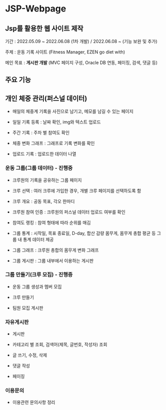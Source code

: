 # JSP-Webpage  

## Jsp를 활용한 웹 사이트 제작
기간 : 2022.05.09 ~ 2022.06.08 (1차 개발) / 2022.06.08 ~ (기능 보완 및 추가)

주제 : 운동 기록 사이트 (Fitness Manager, EZEN go diet with)

메인 목표 : **게시판 개발** (MVC 페이지 구성, Oracle DB 연동, 페이징, 검색, 댓글 등)

## 주요 기능

## 개인 체중 관리(퍼스널 데이터)

- 매일의 체중계 기록을 사진으로 남기고, 메모를 남길 수 있는 페이지 

- 일일 기록 등록 : 날짜 확인, img와 텍스트 업로드
- 주간 기록 : 주차 별 참여도 확인
- 체중 변화 그래프 : 그래프로 기록 변화를 확인
- 업로드 기록 : 업로드한 데이터 나열

### 운동 그룹(그룹 데이터) - 진행중

- 크루원의 기록을 공유하는 그룹 페이지

- 크루 선택 : 여러 크루에 가입한 경우, 개별 크루 페이지를 선택하도록 함
- 크루 개요 : 공동 목표, 각오 한마디
- 크루원 참여 인증 : 크루원의 퍼스널 데이터 업로드 여부를 확인
- 참여도 랭킹 : 참여 형태에 따라 순위를 매김
- 그룹 통계 : 시작일, 목표 종료일, D-day, 합산 감량 몸무게, 몸무게 총합 평균 등 그룹 내 통계 데이터 제공
- 그룹 그래프 : 크루원 총합의 몸무게 변화 그래프
- 그룹 게시판 : 그룹 내부에서 이용하는 게시판

 

### 그룹 만들기(크루 모집) - 진행중

- 운동 그룹 생성과 멤버 모집

- 크루 만들기
- 팀원 모집 게시판

### 자유게시판

- 게시판

- 카테고리 별 조회, 검색어(제목, 글번호, 작성자) 조회
- 글 쓰기, 수정, 삭제
- 댓글 작성
- 페이징

### 이용문의

- 이용관련 문의사항 정리
